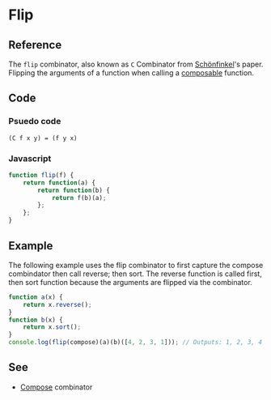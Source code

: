 # Flip

## Reference

The `flip` combinator, also known as `C` Combinator from [Schönfinkel](http://en.wikipedia.org/wiki/Moses_Sch%C3%B6nfinkel)'s paper. Flipping the arguments of a function when calling a [composable](compose.md) function.


## Code

### Psuedo code

```
(C f x y) = (f y x)
```

### Javascript

```javascript
function flip(f) {
    return function(a) {
        return function(b) {
            return f(b)(a);
        };
    };
}
```

## Example

The following example uses the flip combinator to first capture the compose combindator then call reverse; then sort. The reverse function is called first, then sort function because the arguments are flipped via the combinator.

```javascript
function a(x) {
	return x.reverse();
}
function b(x) {
	return x.sort();
}
console.log(flip(compose)(a)(b)([4, 2, 3, 1])); // Outputs: 1, 2, 3, 4
```

## See

- [Compose](compose.md) combinator